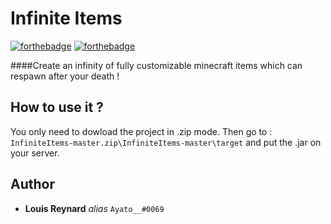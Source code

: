 # Infinite Items

[![forthebadge](http://forthebadge.com/images/badges/built-with-love.svg)](http://forthebadge.com)  [![forthebadge](http://forthebadge.com/images/badges/powered-by-electricity.svg)](http://forthebadge.com)

####Create an infinity of fully customizable minecraft items which can respawn after your death !

## How to use it ?

You only need to dowload the project in .zip mode.
Then go to : ``InfiniteItems-master.zip\InfiniteItems-master\target`` and put the .jar on your server.

## Author

* **Louis Reynard** _alias_ ``Ayato__#0069``
